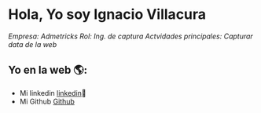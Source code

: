 # Hola, Yo soy Ignacio Villacura

*Empresa: Admetricks*
*Rol: Ing. de captura*
*Actvidades principales: Capturar data de la web*


## Yo en la web 🌎:
- Mi linkedin <a href="https://www.linkedin.com/in/ignacio-javier-villacura-de-la-paz-27042324">linkedin</a>💼
- Mi Github <a href="https://github.com/ivillacu">Github</a>
